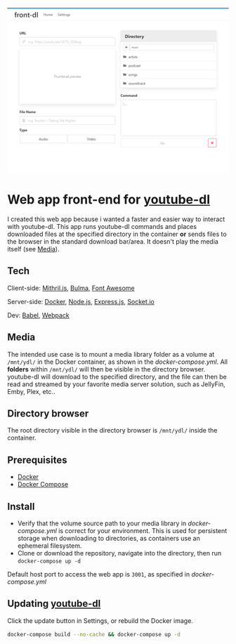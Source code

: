 ![](public/screenshot.png)
# Web app front-end for [youtube-dl][ydl] 
I created this web app because i wanted a faster and easier way to interact with youtube-dl. This app runs youtube-dl commands and places downloaded files at the specified directory in the container **or** sends files to the browser in the standard download bar/area. It doesn't play the media itself (see [Media](#Media)).

## Tech
Client-side: [Mithril.js][m], [Bulma][bu], [Font Awesome][fa]

Server-side: [Docker][d], [Node.js][n], [Express.js][e], [Socket.io][socket]

Dev: [Babel][ba], [Webpack][w]

## Media
The intended use case is to mount a media library folder as a volume at `/mnt/ydl/` in the Docker container, as shown in the *docker-compose.yml*. All **folders** within `/mnt/ydl/` will then be visible in the directory browser. youtube-dl will download to the specified directory, and the file can then be read and streamed by your favorite media server solution, such as JellyFin, Emby, Plex, etc..

## Directory browser
The root directory visible in the directory browser is `/mnt/ydl/` inside the container.

## Prerequisites
- [Docker][docker]
- [Docker Compose][compose]

## Install
- Verify that the volume source path to your media library in *docker-compose.yml* is correct for your environment. This is used for persistent storage when downloading to directories, as containers use an ephemeral filesystem.
- Clone or download the repository, navigate into the directory, then run `docker-compose up -d`

Default host port to access the web app is `3001`, as specified in *docker-compose.yml*


## Updating [youtube-dl][ydl] 
Click the update button in Settings, or rebuild the Docker image.

```sh
docker-compose build --no-cache && docker-compose up -d
```

[ydl]: https://github.com/ytdl-org/youtube-dl
[m]: https://mithril.js.org/
[bu]: https://bulma.io/
[d]: https://www.docker.com/
[n]: https://nodejs.org/
[e]: https://expressjs.com/
[fa]: https://fontawesome.com/
[ba]: https://babeljs.io/
[w]: https://webpack.js.org/
[socket]: https://socket.io/
[docker]: https://docs.docker.com/install/
[compose]: https://docs.docker.com/compose/install/